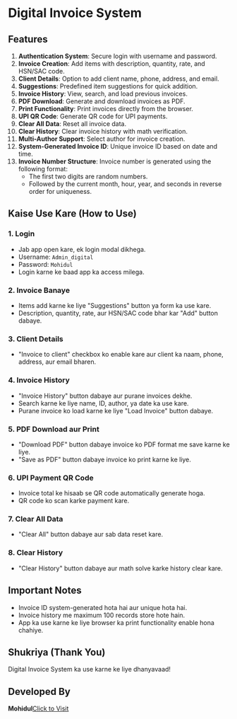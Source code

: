 # Digital Invoice System

## Features
1. **Authentication System**: Secure login with username and password.
2. **Invoice Creation**: Add items with description, quantity, rate, and HSN/SAC code.
3. **Client Details**: Option to add client name, phone, address, and email.
4. **Suggestions**: Predefined item suggestions for quick addition.
5. **Invoice History**: View, search, and load previous invoices.
6. **PDF Download**: Generate and download invoices as PDF.
7. **Print Functionality**: Print invoices directly from the browser.
8. **UPI QR Code**: Generate QR code for UPI payments.
9. **Clear All Data**: Reset all invoice data.
10. **Clear History**: Clear invoice history with math verification.
11. **Multi-Author Support**: Select author for invoice creation.
12. **System-Generated Invoice ID**: Unique invoice ID based on date and time.
13. **Invoice Number Structure**: Invoice number is generated using the following format:
    - The first two digits are random numbers.
    - Followed by the current month, hour, year, and seconds in reverse order for uniqueness.

## Kaise Use Kare (How to Use)
### 1. Login
- Jab app open kare, ek login modal dikhega.
- Username: `Admin_digital`
- Password: `Mohidul`
- Login karne ke baad app ka access milega.

### 2. Invoice Banaye
- Items add karne ke liye "Suggestions" button ya form ka use kare.
- Description, quantity, rate, aur HSN/SAC code bhar kar "Add" button dabaye.

### 3. Client Details
- "Invoice to client" checkbox ko enable kare aur client ka naam, phone, address, aur email bharen.

### 4. Invoice History
- "Invoice History" button dabaye aur purane invoices dekhe.
- Search karne ke liye name, ID, author, ya date ka use kare.
- Purane invoice ko load karne ke liye "Load Invoice" button dabaye.

### 5. PDF Download aur Print
- "Download PDF" button dabaye invoice ko PDF format me save karne ke liye.
- "Save as PDF" button dabaye invoice ko print karne ke liye.

### 6. UPI Payment QR Code
- Invoice total ke hisaab se QR code automatically generate hoga.
- QR code ko scan karke payment kare.

### 7. Clear All Data
- "Clear All" button dabaye aur sab data reset kare.

### 8. Clear History
- "Clear History" button dabaye aur math solve karke history clear kare.

## Important Notes
- Invoice ID system-generated hota hai aur unique hota hai.
- Invoice history me maximum 100 records store hote hain.
- App ka use karne ke liye browser ka print functionality enable hona chahiye.

## Shukriya (Thank You)
Digital Invoice System ka use karne ke liye dhanyavaad!
## Developed By
 **Mohidul**[Click to Visit](https://mohidul.tech)



